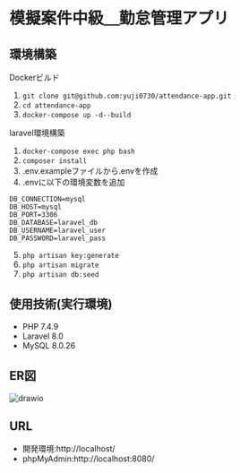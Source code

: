 # 模擬案件中級＿勤怠管理アプリ

## 環境構築

Dockerビルド 
 1. `git clone git@github.com:yuji0730/attendance-app.git`
 2. `cd attendance-app`
 3. `docker-compose up -d--build`
 
laravel環境構築 
1. `docker-compose exec php bash`
2. `composer install`
3. .env.exampleファイルから.envを作成
4. .envに以下の環境変数を追加
```env
DB_CONNECTION=mysql
DB_HOST=mysql
DB_PORT=3306
DB_DATABASE=laravel_db
DB_USERNAME=laravel_user
DB_PASSWORD=laravel_pass
```
5. `php artisan key:generate`
6. `php artisan migrate` 
7. `php artisan db:seed`


## 使用技術(実行環境)
* PHP 7.4.9
* Laravel 8.0
* MySQL 8.0.26

## ER図
![drawio](https://github.com/user-attachments/assets/bf8e0b9c-91a1-46b8-b967-0ce2e3f6766f)


 
## URL 
* 開発環境:http://localhost/ 
* phpMyAdmin:http://localhost:8080/
